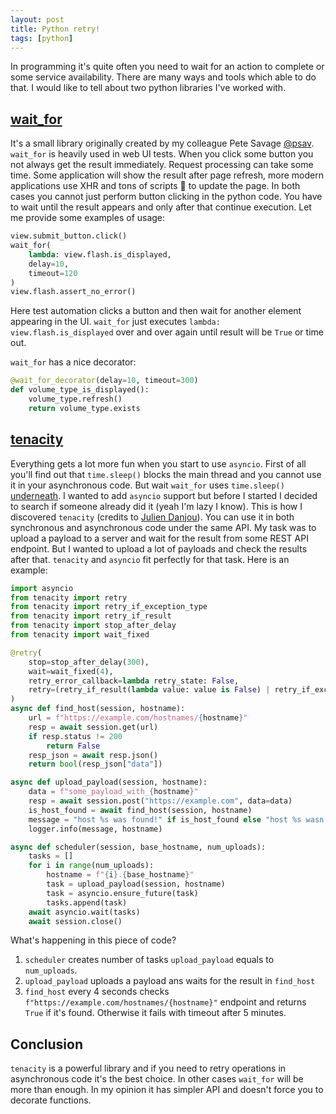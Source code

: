 ```yaml
---
layout: post
title: Python retry!
tags: [python]
---
```

In programming it's quite often you need to wait for an action to complete or some service
availability. There are many ways and tools which able to do that. I would like to tell about two
python libraries I've worked with.

## [wait_for](https://github.com/RedHatQE/wait_for)

It's a small library originally created by my colleague Pete Savage
[@psav](https://github.com/psav). `wait_for` is heavily used in web UI tests. When you click some
button you not always get the result immediately. Request processing can take some time. Some
application will show the result after page refresh, more modern applications use XHR and tons of
scripts 🤑 to update the page. In both cases you cannot just perform button clicking in the python
code. You have to wait until the result appears and only after that continue execution. Let me
provide some examples of usage:

```python
view.submit_button.click()
wait_for(
    lambda: view.flash.is_displayed,
    delay=10,
    timeout=120
)
view.flash.assert_no_error()
```

Here test automation clicks a button and then wait for another element appearing in the UI.
`wait_for` just executes `lambda: view.flash.is_displayed` over and over again until result will be
`True` or time out.

`wait_for` has a nice decorator:

```python
@wait_for_decorator(delay=10, timeout=300)
def volume_type_is_displayed():
    volume_type.refresh()
    return volume_type.exists
```

## [tenacity](https://github.com/jd/tenacity)

Everything gets a lot more fun when you start to use `asyncio`. First of all you'll find out that
`time.sleep()` blocks the main thread and you cannot use it in your asynchronous code. But wait
`wait_for` uses `time.sleep()`
[underneath](https://github.com/RedHatQE/wait_for/blob/master/wait_for/__init__.py#L192). I wanted
to add `asyncio` support but before I started I decided to search if someone already did it (yeah
I'm lazy I know). This is how I discovered `tenacity` (credits to
[Julien Danjou](https://julien.danjou.info/)). You can use it in both synchronous and
asynchronous code under the same API. My task was to upload a payload to a server and wait for the
result from some REST API endpoint. But I wanted to upload a lot of payloads and check the results
after that. `tenacity` and `asyncio` fit perfectly for that task. Here is an example:

```python
import asyncio
from tenacity import retry
from tenacity import retry_if_exception_type
from tenacity import retry_if_result
from tenacity import stop_after_delay
from tenacity import wait_fixed

@retry(
    stop=stop_after_delay(300),
    wait=wait_fixed(4),
    retry_error_callback=lambda retry_state: False,
    retry=(retry_if_result(lambda value: value is False) | retry_if_exception_type(Exception)),
)
async def find_host(session, hostname):
    url = f"https://example.com/hostnames/{hostname}"
    resp = await session.get(url)
    if resp.status != 200
        return False
    resp_json = await resp.json()
    return bool(resp_json["data"])

async def upload_payload(session, hostname):
    data = f"some_payload_with_{hostname}"
    resp = await session.post("https://example.com", data=data)
    is_host_found = await find_host(session, hostname)
    message = "host %s was found!" if is_host_found else "host %s wasn't found in time"
    logger.info(message, hostname)

async def scheduler(session, base_hostname, num_uploads):
    tasks = []
    for i in range(num_uploads):
        hostname = f"{i}.{base_hostname}"
        task = upload_payload(session, hostname)
        task = asyncio.ensure_future(task)
        tasks.append(task)
    await asyncio.wait(tasks)
    await session.close()
```

What's happening in this piece of code?

1. `scheduler` creates number of tasks `upload_payload` equals to `num_uploads`.
2. `upload_payload` uploads a payload ans waits for the result in `find_host`
3. `find_host` every 4 seconds checks `f"https://example.com/hostnames/{hostname}"` endpoint and
returns `True` if it's found. Otherwise it fails with timeout after 5 minutes.

## Conclusion

`tenacity` is a powerful library and if you need to retry operations in asynchronous code it's the
best choice. In other cases `wait_for` will be more than enough. In my opinion it has simpler
API and doesn't force you to decorate functions.
